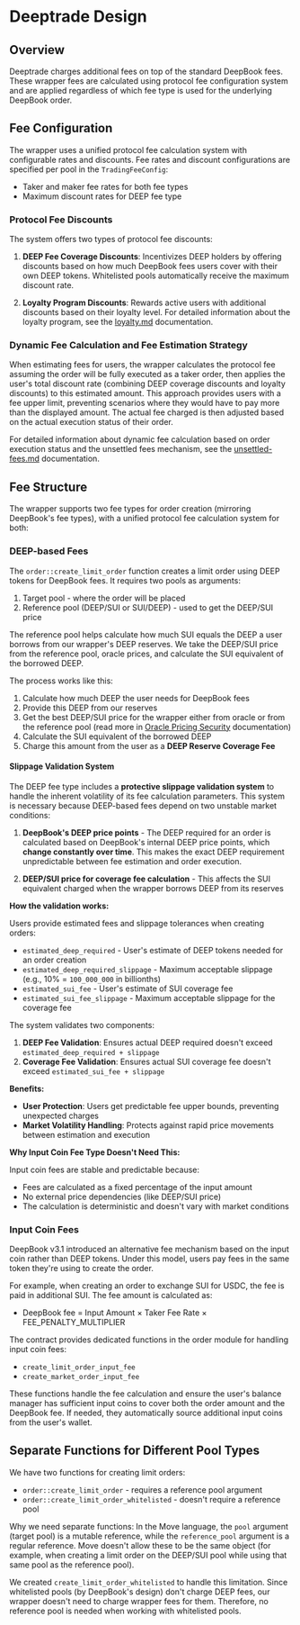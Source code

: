 # Deeptrade Design

## Overview

Deeptrade charges additional fees on top of the standard DeepBook fees. These wrapper fees are calculated using protocol fee configuration system and are applied regardless of which fee type is used for the underlying DeepBook order.

## Fee Configuration

The wrapper uses a unified protocol fee calculation system with configurable rates and discounts. Fee rates and discount configurations are specified per pool in the `TradingFeeConfig`:

- Taker and maker fee rates for both fee types
- Maximum discount rates for DEEP fee type

### Protocol Fee Discounts

The system offers two types of protocol fee discounts:

1. **DEEP Fee Coverage Discounts**: Incentivizes DEEP holders by offering discounts based on how much DeepBook fees users cover with their own DEEP tokens. Whitelisted pools automatically receive the maximum discount rate.

2. **Loyalty Program Discounts**: Rewards active users with additional discounts based on their loyalty level. For detailed information about the loyalty program, see the [loyalty.md](./loyalty.md) documentation.

### Dynamic Fee Calculation and Fee Estimation Strategy

When estimating fees for users, the wrapper calculates the protocol fee assuming the order will be fully executed as a taker order, then applies the user's total discount rate (combining DEEP coverage discounts and loyalty discounts) to this estimated amount. This approach provides users with a fee upper limit, preventing scenarios where they would have to pay more than the displayed amount. The actual fee charged is then adjusted based on the actual execution status of their order.

For detailed information about dynamic fee calculation based on order execution status and the unsettled fees mechanism, see the [unsettled-fees.md](./unsettled-fees.md) documentation.

## Fee Structure

The wrapper supports two fee types for order creation (mirroring DeepBook's fee types), with a unified protocol fee calculation system for both:

### DEEP-based Fees

The `order::create_limit_order` function creates a limit order using DEEP tokens for DeepBook fees. It requires two pools as arguments:

1. Target pool - where the order will be placed
2. Reference pool (DEEP/SUI or SUI/DEEP) - used to get the DEEP/SUI price

The reference pool helps calculate how much SUI equals the DEEP a user borrows from our wrapper's DEEP reserves.
We take the DEEP/SUI price from the reference pool, oracle prices, and calculate the SUI equivalent of the borrowed DEEP.

The process works like this:

1. Calculate how much DEEP the user needs for DeepBook fees
2. Provide this DEEP from our reserves
3. Get the best DEEP/SUI price for the wrapper either from oracle or from the reference pool (read more in [Oracle Pricing Security](docs/oracle-pricing-security.md) documentation)
4. Calculate the SUI equivalent of the borrowed DEEP
5. Charge this amount from the user as a **DEEP Reserve Coverage Fee**

#### Slippage Validation System

The DEEP fee type includes a **protective slippage validation system** to handle the inherent volatility of its fee calculation parameters. This system is necessary because DEEP-based fees depend on two unstable market conditions:

1. **DeepBook's DEEP price points** - The DEEP required for an order is calculated based on DeepBook's internal DEEP price points, which **change constantly over time**. This makes the exact DEEP requirement unpredictable between fee estimation and order execution.

2. **DEEP/SUI price for coverage fee calculation** - This affects the SUI equivalent charged when the wrapper borrows DEEP from its reserves

**How the validation works:**

Users provide estimated fees and slippage tolerances when creating orders:

- `estimated_deep_required` - User's estimate of DEEP tokens needed for an order creation
- `estimated_deep_required_slippage` - Maximum acceptable slippage (e.g., 10% = `100_000_000` in billionths)
- `estimated_sui_fee` - User's estimate of SUI coverage fee
- `estimated_sui_fee_slippage` - Maximum acceptable slippage for the coverage fee

The system validates two components:

1. **DEEP Fee Validation**: Ensures actual DEEP required doesn't exceed `estimated_deep_required + slippage`
2. **Coverage Fee Validation**: Ensures actual SUI coverage fee doesn't exceed `estimated_sui_fee + slippage`

**Benefits:**

- **User Protection**: Users get predictable fee upper bounds, preventing unexpected charges
- **Market Volatility Handling**: Protects against rapid price movements between estimation and execution

**Why Input Coin Fee Type Doesn't Need This:**

Input coin fees are stable and predictable because:

- Fees are calculated as a fixed percentage of the input amount
- No external price dependencies (like DEEP/SUI price)
- The calculation is deterministic and doesn't vary with market conditions

### Input Coin Fees

DeepBook v3.1 introduced an alternative fee mechanism based on the input coin rather than DEEP tokens. Under this model, users pay fees in the same token they're using to create the order.

For example, when creating an order to exchange SUI for USDC, the fee is paid in additional SUI. The fee amount is calculated as:

- DeepBook fee = Input Amount × Taker Fee Rate × FEE_PENALTY_MULTIPLIER

The contract provides dedicated functions in the order module for handling input coin fees:

- `create_limit_order_input_fee`
- `create_market_order_input_fee`

These functions handle the fee calculation and ensure the user's balance manager has sufficient input coins to cover both the order amount and the DeepBook fee. If needed, they automatically source additional input coins from the user's wallet.

## Separate Functions for Different Pool Types

We have two functions for creating limit orders:

- `order::create_limit_order` - requires a reference pool argument
- `order::create_limit_order_whitelisted` - doesn't require a reference pool

Why we need separate functions: In the Move language, the `pool` argument (target pool) is a mutable reference, while the `reference_pool` argument is a regular reference. Move doesn't allow these to be the same object (for example, when creating a limit order on the DEEP/SUI pool while using that same pool as the reference pool).

We created `create_limit_order_whitelisted` to handle this limitation. Since whitelisted pools (by DeepBook's design) don't charge DEEP fees, our wrapper doesn't need to charge wrapper fees for them. Therefore, no reference pool is needed when working with whitelisted pools.

